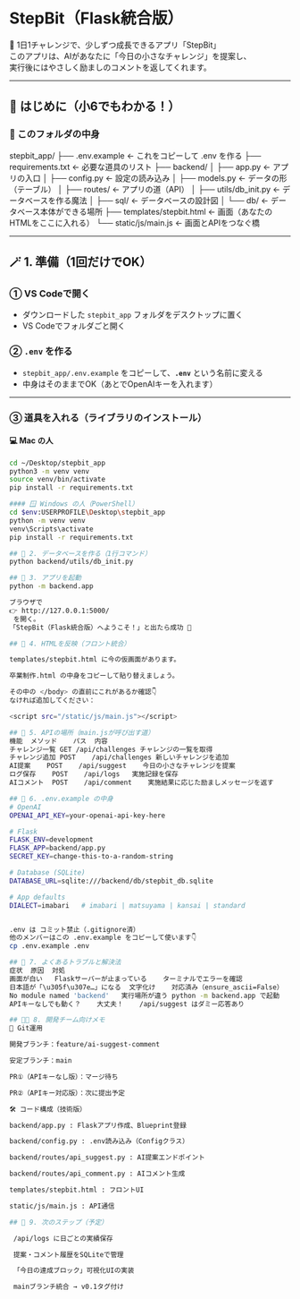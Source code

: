 # StepBit（Flask統合版）

🌱 1日1チャレンジで、少しずつ成長できるアプリ「StepBit」  
このアプリは、AIがあなたに「今日の小さなチャレンジ」を提案し、  
実行後にはやさしく励ましのコメントを返してくれます。

---

## 🌼 はじめに（小6でもわかる！）

### 🧭 このフォルダの中身
stepbit_app/
├── .env.example ← これをコピーして .env を作る
├── requirements.txt ← 必要な道具のリスト
├── backend/
│ ├── app.py ← アプリの入口
│ ├── config.py ← 設定の読み込み
│ ├── models.py ← データの形（テーブル）
│ ├── routes/ ← アプリの道（API）
│ ├── utils/db_init.py ← データベースを作る魔法
│ ├── sql/ ← データベースの設計図
│ └── db/ ← データベース本体ができる場所
├── templates/stepbit.html ← 画面（あなたのHTMLをここに入れる）
└── static/js/main.js ← 画面とAPIをつなぐ橋

---

## 🪄 1. 準備（1回だけでOK）

### ① VS Codeで開く
- ダウンロードした `stepbit_app` フォルダをデスクトップに置く  
- VS Codeでフォルダごと開く

### ② `.env` を作る
- `stepbit_app/.env.example` をコピーして、**`.env`** という名前に変える  
- 中身はそのままでOK（あとでOpenAIキーを入れます）

---

### ③ 道具を入れる（ライブラリのインストール）

#### 💻 Mac の人
```bash
cd ~/Desktop/stepbit_app
python3 -m venv venv
source venv/bin/activate
pip install -r requirements.txt

#### 🪟 Windows の人（PowerShell）
cd $env:USERPROFILE\Desktop\stepbit_app
python -m venv venv
venv\Scripts\activate
pip install -r requirements.txt

## 🧱 2. データベースを作る（1行コマンド）
python backend/utils/db_init.py

## 🚀 3. アプリを起動
python -m backend.app

ブラウザで
👉 http://127.0.0.1:5000/
 を開く。
「StepBit（Flask統合版）へようこそ！」と出たら成功 🎉

## 🎨 4. HTMLを反映（フロント統合）

templates/stepbit.html に今の仮画面があります。

卒業制作.html の中身をコピーして貼り替えましょう。

その中の </body> の直前にこれがあるか確認👇
なければ追加してください：

<script src="/static/js/main.js"></script>

## 🔌 5. APIの場所（main.jsが呼び出す道）
機能	メソッド	パス	内容
チャレンジ一覧	GET	/api/challenges	チャレンジの一覧を取得
チャレンジ追加	POST	/api/challenges	新しいチャレンジを追加
AI提案	POST	/api/suggest	今日の小さなチャレンジを提案
ログ保存	POST	/api/logs	実施記録を保存
AIコメント	POST	/api/comment	実施結果に応じた励ましメッセージを返す

## 🧩 6. .env.example の中身
# OpenAI
OPENAI_API_KEY=your-openai-api-key-here

# Flask
FLASK_ENV=development
FLASK_APP=backend/app.py
SECRET_KEY=change-this-to-a-random-string

# Database (SQLite)
DATABASE_URL=sqlite:///backend/db/stepbit_db.sqlite

# App defaults
DIALECT=imabari   # imabari | matsuyama | kansai | standard


.env は コミット禁止（.gitignore済）
他のメンバーはこの .env.example をコピーして使います👇
cp .env.example .env

## 💬 7. よくあるトラブルと解決法
症状	原因	対処
画面が白い	Flaskサーバーが止まっている	ターミナルでエラーを確認
日本語が「\u305f\u307e…」になる	文字化け	対応済み（ensure_ascii=False）
No module named 'backend'	実行場所が違う	python -m backend.app で起動
APIキーなしでも動く？	大丈夫！	/api/suggest はダミー応答あり

## 👩‍💻 8. 開発チーム向けメモ
📂 Git運用

開発ブランチ：feature/ai-suggest-comment

安定ブランチ：main

PR①（APIキーなし版）：マージ待ち

PR②（APIキー対応版）：次に提出予定

🛠 コード構成（技術版）

backend/app.py : Flaskアプリ作成、Blueprint登録

backend/config.py : .env読み込み（Configクラス）

backend/routes/api_suggest.py : AI提案エンドポイント

backend/routes/api_comment.py : AIコメント生成

templates/stepbit.html : フロントUI

static/js/main.js : API通信

## 🧭 9. 次のステップ（予定）

 /api/logs に日ごとの実績保存

 提案・コメント履歴をSQLiteで管理

 「今日の達成ブロック」可視化UIの実装

 mainブランチ統合 → v0.1タグ付け
